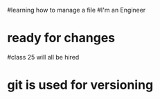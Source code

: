 #learning how to manage a file
#I'm an Engineer
# ready for changes
#class 25 will all be hired
# git is used for versioning
